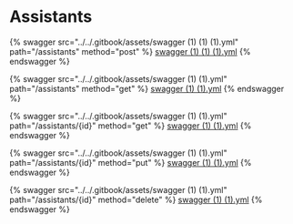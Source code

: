 # Assistants

{% swagger src="../../.gitbook/assets/swagger (1) (1) (1).yml" path="/assistants" method="post" %}
[swagger (1) (1) (1).yml](<../../.gitbook/assets/swagger (1) (1) (1).yml>)
{% endswagger %}

{% swagger src="../../.gitbook/assets/swagger (1) (1).yml" path="/assistants" method="get" %}
[swagger (1) (1).yml](<../../.gitbook/assets/swagger (1) (1).yml>)
{% endswagger %}

{% swagger src="../../.gitbook/assets/swagger (1) (1).yml" path="/assistants/{id}" method="get" %}
[swagger (1) (1).yml](<../../.gitbook/assets/swagger (1) (1).yml>)
{% endswagger %}

{% swagger src="../../.gitbook/assets/swagger (1) (1).yml" path="/assistants/{id}" method="put" %}
[swagger (1) (1).yml](<../../.gitbook/assets/swagger (1) (1).yml>)
{% endswagger %}

{% swagger src="../../.gitbook/assets/swagger (1) (1).yml" path="/assistants/{id}" method="delete" %}
[swagger (1) (1).yml](<../../.gitbook/assets/swagger (1) (1).yml>)
{% endswagger %}
